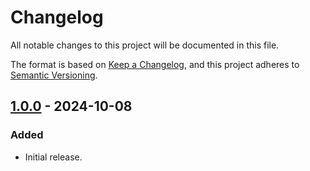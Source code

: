 Changelog
=========
All notable changes to this project will be documented in this file.

The format is based on [Keep a Changelog](https://keepachangelog.com/en/1.1.0/),
and this project adheres to [Semantic Versioning](https://semver.org/spec/v2.0.0.html).

[1.0.0] - 2024-10-08
--------------------
### Added
- Initial release.

[1.0.0]: https://github.com/jbenner-radham/inquirer-radio-prompt/releases/tag/v1.0.0
